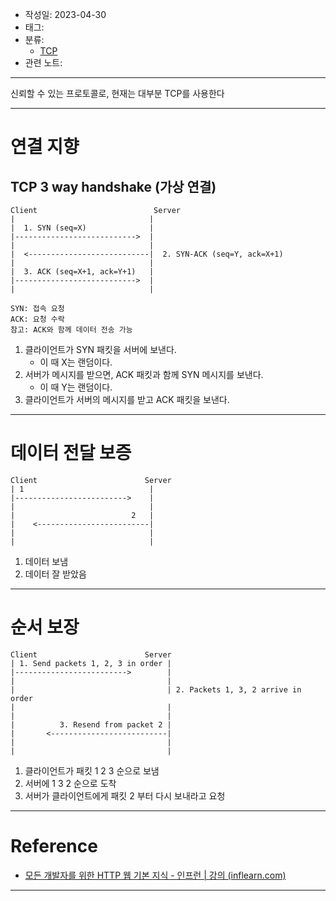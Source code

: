 - 작성일: 2023-04-30
- 태그: 
- 분류:
	- [TCP](TCP.md)
- 관련 노트:
---

신뢰할 수 있는 프로토콜로, 현재는 대부분 TCP를 사용한다

---
# 연결 지향

## TCP 3 way handshake (가상 연결)

```text
Client                          Server
|                              |
|  1. SYN (seq=X)              |
|--------------------------->  |
|                              |
|  <---------------------------|  2. SYN-ACK (seq=Y, ack=X+1)
|                              |
|  3. ACK (seq=X+1, ack=Y+1)   |
|--------------------------->  |
|                              |

SYN: 접속 요청
ACK: 요청 수락
참고: ACK와 함께 데이터 전송 가능
```

1. 클라이언트가 SYN 패킷을 서버에 보낸다.
	-  이 때 X는 랜덤이다.
2. 서버가 메시지를 받으면, ACK 패킷과 함께 SYN 메시지를 보낸다.
	-  이 때 Y는 랜덤이다.
3. 클라이언트가 서버의 메시지를 받고 ACK 패킷을 보낸다.



---
# 데이터 전달 보증


```text
Client                        Server
| 1                            |
|------------------------->    |
|                              |
|                          2   |
|    <-------------------------|
|                              |
|                              |
```

1. 데이터 보냄
2. 데이터 잘 받았음

---

# 순서 보장

```text
Client                        Server
| 1. Send packets 1, 2, 3 in order |
|------------------------->        |
|                                  |
|                                  | 2. Packets 1, 3, 2 arrive in order
|                                  |
|                                  |
|          3. Resend from packet 2 |
|       <--------------------------|
|                                  |
|                                  |
```

1. 클라이언트가 패킷 1 2 3 순으로 보냄
2. 서버에 1 3 2 순으로 도착
3. 서버가 클라이언트에게 패킷 2 부터 다시 보내라고 요청


---
# Reference
- [모든 개발자를 위한 HTTP 웹 기본 지식 - 인프런 | 강의 (inflearn.com)](https://www.inflearn.com/course/http-%EC%9B%B9-%EB%84%A4%ED%8A%B8%EC%9B%8C%ED%81%AC)

---